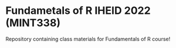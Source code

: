# Fundametals of R IHEID 2022 (MINT338)

Repository containing class materials for Fundamentals of R course!
